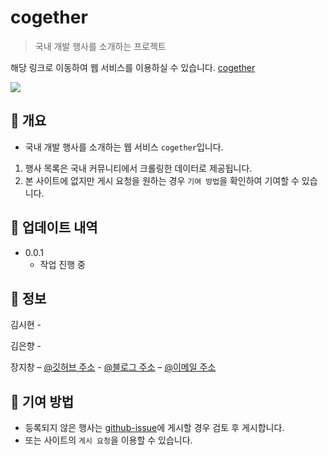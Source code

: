 # cogether
> 국내 개발 행사를 소개하는 프로젝트

해당 링크로 이동하여 웹 서비스를 이용하실 수 있습니다. [cogether](http://example.com)

![](../header.png)

## :book: 개요

- 국내 개발 행사를 소개하는 웹 서비스 `cogether`입니다.

1. 행사 목록은 국내 커뮤니티에서 크롤링한 데이터로 제공됩니다.
2. 본 사이트에 없지만 게시 요청을 원하는 경우 `기여 방법`을 확인하여 기여할 수 있습니다.



## :wrench: 업데이트 내역

* 0.0.1
    * 작업 진행 중

## :couple_with_heart: 정보

김시현 - 
 
김은향 - 

장지창 – [@깃허브 주소](https://github.com/jangjichang) - [@블로그 주소](https://planjang.tistory.com/) – [@이메일 주소](wlckd90@gmail.com)


## :pray: 기여 방법

- 등록되지 않은 행사는 [github-issue](https://github.com/prography/5th-cogether-back/issues)에 게시할 경우 검토 후 게시합니다.
- 또는 사이트의 `게시 요청`을 이용할 수 있습니다.